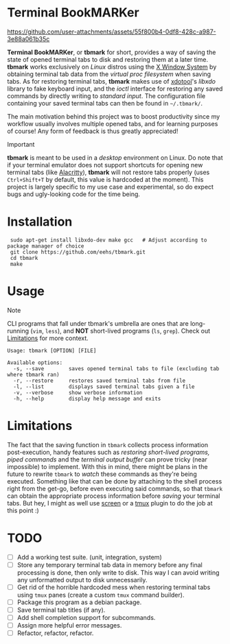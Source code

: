 Terminal BookMARKer
===================

https://github.com/user-attachments/assets/55f800b4-0df8-428c-a987-3e88a061b35c

**Terminal BookMARKer**, or **tbmark** for short, provides a way of saving the state of opened terminal tabs to disk and restoring them at a later time. **tbmark** works exclusively on *Linux* distros using the [X Window System](https://en.wikipedia.org/wiki/X_Window_System) by obtaining terminal tab data from the *virtual proc filesystem* when saving tabs. As for restoring terminal tabs, **tbmark** makes use of [xdotool](https://github.com/jordansissel/xdotool)'s *libxdo* library to fake keyboard input, and the *ioctl* interface for restoring any saved commands by directly writing to *standard input*. The configuration file containing your saved terminal tabs can then be found in `~/.tbmark/`.

The main motivation behind this project was to boost productivity since my workflow usually involves multiple opened tabs, and for learning purposes of course! Any form of feedback is thus greatly appreciated!

> [!IMPORTANT]
> **tbmark** is meant to be used in a *desktop* environment on Linux. Do note that if your terminal emulator does not support shortcuts for opening new terminal tabs (like [Alacritty](https://alacritty.org/index.html)), **tbmark** will not restore tabs properly (uses `Ctrl+Shift+T` by default, this value is hardcoded at the moment). This project is largely specific to my use case and experimental, so do expect bugs and ugly-looking code for the time being.

Installation
============
```
 sudo apt-get install libxdo-dev make gcc   # Adjust according to package manager of choice
 git clone https://github.com/eehs/tbmark.git
 cd tbmark
 make
```

Usage
=====
> [!NOTE]
> CLI programs that fall under tbmark's umbrella are ones that are long-running (`vim`, `less`), and **NOT** short-lived programs (`ls`, `grep`). Check out [Limitations](#Limitations) for more context. 

```
Usage: tbmark [OPTION] [FILE]

Available options:
  -s, --save        saves opened terminal tabs to file (excluding tab where tbmark ran)
  -r, --restore     restores saved terminal tabs from file
  -l, --list        displays saved terminal tabs given a file
  -v, --verbose     show verbose information
  -h, --help        display help message and exits
```

Limitations
===========
The fact that the saving function in `tbmark` collects process information post-execution, handy features such as *restoring short-lived programs, piped commands* and the *terminal output buffer* can prove tricky (near impossible) to implement. With this in mind, there might be plans in the future to rewrite `tbmark` to *watch* these commands as they're being executed. Something like that can be done by attaching to the shell process right from the get-go, before even executing said commands, so that `tbmark` can obtain the appropriate process information before *saving* your terminal tabs. But hey, I might as well use [screen](https://www.gnu.org/software/screen/) or a [tmux](https://github.com/tmux/tmux) plugin to do the job at this point :)

TODO
====
- [ ] Add a working test suite. (unit, integration, system)
- [ ] Store any temporary terminal tab data in memory before any final processing is done, then only write to disk. This way I can avoid writing any unformatted output to disk unnecessarily.
- [ ] Get rid of the horrible hardcoded mess when restoring terminal tabs using `tmux` panes (create a custom `tmux` command builder).
- [ ] Package this program as a debian package.
- [ ] Save terminal tab titles (if any).
- [ ] Add shell completion support for subcommands.
- [ ] Assign more helpful error messages.
- [ ] Refactor, refactor, refactor.
